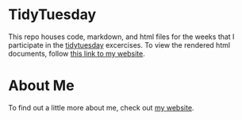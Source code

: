 # TidyTuesday
This repo houses code, markdown, and html files for the weeks
that I participate in the [tidytuesday](https://github.com/rfordatascience/tidytuesday)
excercises. To view the rendered html documents, follow [this link to my website](https://dmolitor.github.io/TidyTuesday/).
# About Me
To find out a little more about me, check out [my website](https://dmolitor.com).
